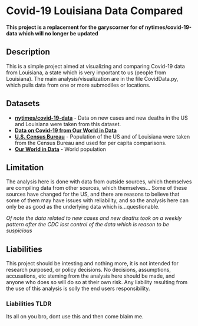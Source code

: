 # Covid-19 Louisiana Data Compared

**This project is a replacement for the garyscorner for of nytimes/covid-19-data which will no longer be updated**

## Description
This is a simple project aimed at visualizing and comparing Covid-19 data from Louisiana, a state which is very important to us (people from Louisiana).  The main analysis/visualization are in the file CovidData.py, which pulls data from one or more submodiles or locations.

## Datasets

* **[nytimes/covid-19-data](https://github.com/nytimes/covid-19-data)** - Data on new cases and new deaths in the US and Louisiana were taken from this dataset.
* **[Data on Covid-19 from Our World in Data](https://github.com/owid/covid-19-data/tree/master/public/data)**
* **[U.S. Census Bureau](https://www.census.gov)** - Population of the US and of Louisiana were taken from the Census Bureau and used for per capita comparisons.
* **[Our World in Data](https://ourworldindata.org/world-population-growth)** - World population

## Limitation
The analysis here is done with data from outside sources, which themselves are compiling data from other sources, which themselves...  Some of these sources have changed for the US, and there are reasons to believe that some of them may have issues with reliability, and so the analysis here can only be as good as the underlying data which is...questionable.  

*Of note the data related to new cases and new deaths took on a weekly pattern after the CDC lost control of the data which is reason to be suspicious*

## Liabilities
This project should be intesting and nothing more, it is not intended for research purposed, or policy decisions.  No decisions, assumptions, accusations, etc steming from the analysis here should be made, and anyone who does so will do so at their own risk.  Any liability resulting from the use of this analysis is solly the end users responsibility. 

### Liabilities TLDR
Its all on you bro, dont use this and then come blaim me.
